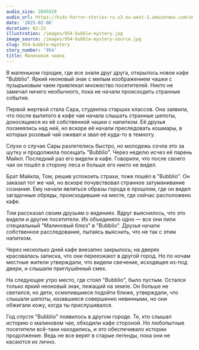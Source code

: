 ```yaml
---
audio_size: 2845920
audio_url: https://kids-horror-stories-ru.s3.eu-west-1.amazonaws.com/audio/954-bubble-mystery.mp3
date: '2025-02-06'
duration: 02:22
illustration: /images/954-bubble-mystery.jpg
image_source: /images/954-bubble-mystery-source.jpg
slug: 954-bubble-mystery
story_number: '954'
title: Малиновая чашка
---
```


В маленьком городке, где все знали друг друга, открылось новое кафе "Bubblio". Яркий неоновый знак с милым изображением чашки с пузырьковым чаем привлекал множество посетителей. Никто не замечал ничего необычного, пока не начали происходить странные события.

Первой жертвой стала Сара, студентка старших классов. Она заявила, что после выпитого в кафе чая начала слышать странные шепоты, доносящиеся из её собственной чашки с напитком. Её друзья посмеялись над ней, но вскоре её начали преследовать кошмары, в которых розовый чай оживал и звал её куда-то в темноту.

Слухи о случае Сары разлетелись быстро, но молодежь сочла это за шутку и продолжила посещать "Bubblio". Через неделю исчез её парень Майкл. Последний раз его видели в кафе. Говорили, что после своего чая он пошёл в сторону леса и больше его никто не видел.

Брат Майкла, Том, решив успокоить страхи, тоже пошёл в "Bubblio". Он заказал тот же чай, но вскоре почувствовал странное затуманивание сознания. Ему начали являться образы города в прошлом, где он видел загадочные обряды, происходившие на месте, где сейчас расположено кафе.

Том рассказал своим друзьям о видениях. Вдруг выяснилось, что это видели и другие посетители. Их объединяло одно — все они пили специальный "Малиновый блюз" в "Bubblio". Друзья начали собственное расследование, пытаясь выяснить, что не так с этим напитком.

Через несколько дней кафе внезапно закрылось; на дверях красовалась записка, что они переезжают в другой город. Но по ночам местные жители утверждали, что видели свечение, исходящее из-под двери, и слышали приглушённый смех.

На следующее утро место, где стоял "Bubblio", было пустым. Остался только яркий неоновый знак, лежащий на земле. Он больше не светился, но дети, осмелившиеся подойти ближе, утверждали, что слышали шепоты, казавшиеся совершенно невинными, но они обжигали кожу, когда ты прислушивался.

Год спустя "Bubblio" появилось в другом городе. Те, кто слышал историю о малиновом чае, обходили кафе стороной. Но любопытные посетители всё-таки находились, и это обеспечивало истории продолжение. Ведь не все верят в старые легенды, пока они не касаются их лично.